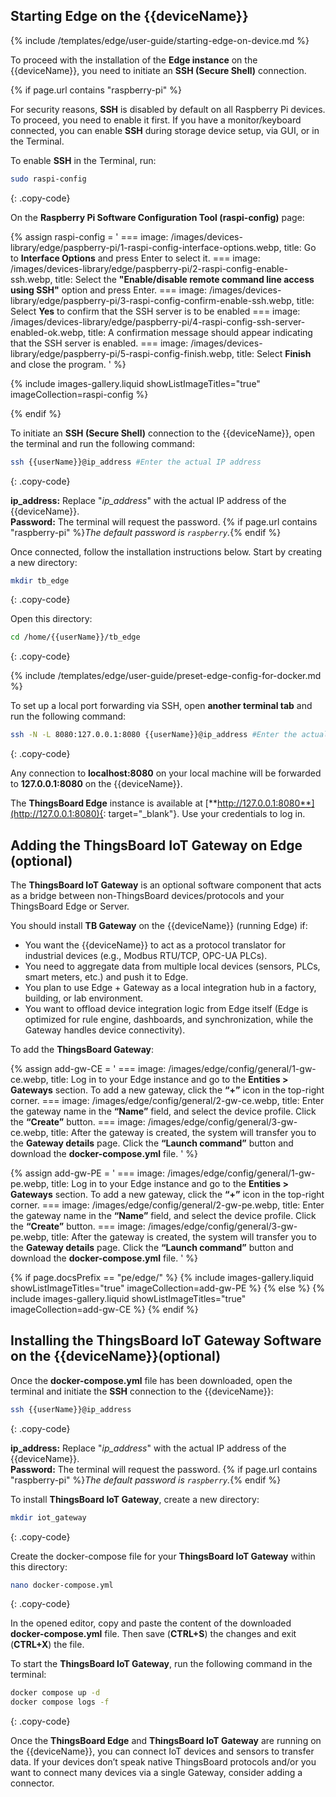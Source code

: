 ## Starting Edge on the {{deviceName}}

{% include /templates/edge/user-guide/starting-edge-on-device.md %}

To proceed with the installation of the **Edge instance** on the {{deviceName}}, you need to initiate an **SSH (Secure Shell)** connection.

{% if page.url contains "raspberry-pi" %}

For security reasons, **SSH** is disabled by default on all Raspberry Pi devices. To proceed, you need to enable it first.
If you have a monitor/keyboard connected, you can enable **SSH** during storage device setup, via GUI, or in the Terminal.

To enable **SSH** in the Terminal, run: 

```bash
sudo raspi-config
```
{: .copy-code}

On the **Raspberry Pi Software Configuration Tool (raspi-config)** page:

{% assign raspi-config = '
    ===
        image: /images/devices-library/edge/paspberry-pi/1-raspi-config-interface-options.webp,
        title: Go to **Interface Options** and press Enter to select it.
    ===
        image: /images/devices-library/edge/paspberry-pi/2-raspi-config-enable-ssh.webp,
        title: Select the **"Enable/disable remote command line access using SSH"** option and press Enter.
    ===
        image: /images/devices-library/edge/paspberry-pi/3-raspi-config-confirm-enable-ssh.webp,
        title: Select **Yes** to confirm that the SSH server is to be enabled
    ===
        image: /images/devices-library/edge/paspberry-pi/4-raspi-config-ssh-server-enabled-ok.webp,
        title: A confirmation message should appear indicating that the SSH server is enabled.
    ===
        image: /images/devices-library/edge/paspberry-pi/5-raspi-config-finish.webp,
        title: Select **Finish** and close the program.
'
%}

{% include images-gallery.liquid showListImageTitles="true" imageCollection=raspi-config %}

{% endif %}

To initiate an **SSH (Secure Shell)** connection to the {{deviceName}}, open the terminal and run the following command:

```bash
ssh {{userName}}@ip_address #Enter the actual IP address
```
{: .copy-code}

**ip_address:** Replace "_ip_address_" with the actual IP address of the {{deviceName}}.<br>
**Password:** The terminal will request the password. {% if page.url contains "raspberry-pi" %}_The default password is `raspberry`._{% endif %}

Once connected, follow the installation instructions below. Start by creating a new directory:

```bash
mkdir tb_edge
```
{: .copy-code}

Open this directory:

```bash
cd /home/{{userName}}/tb_edge
```
{: .copy-code}

{% include /templates/edge/user-guide/preset-edge-config-for-docker.md %}

To set up a local port forwarding via SSH, open **another terminal tab** and run the following command:

```bash
ssh -N -L 8080:127.0.0.1:8080 {{userName}}@ip_address #Enter the actual IP address
```
{: .copy-code}

Any connection to **localhost:8080** on your local machine will be forwarded to **127.0.0.1:8080** on the {{deviceName}}.

The **ThingsBoard Edge** instance is available at [**http://127.0.0.1:8080**](http://127.0.0.1:8080){: target="_blank"}. Use your credentials to log in.

## Adding the ThingsBoard IoT Gateway on Edge (optional)

The **ThingsBoard IoT Gateway** is an optional software component that acts as a bridge between non-ThingsBoard devices/protocols and your ThingsBoard Edge or Server.

You should install **TB Gateway** on the {{deviceName}} (running Edge) if:
* You want the {{deviceName}} to act as a protocol translator for industrial devices (e.g., Modbus RTU/TCP, OPC-UA PLCs).
* You need to aggregate data from multiple local devices (sensors, PLCs, smart meters, etc.) and push it to Edge.
* You plan to use Edge + Gateway as a local integration hub in a factory, building, or lab environment.
* You want to offload device integration logic from Edge itself (Edge is optimized for rule engine, dashboards, and synchronization, while the Gateway handles device connectivity).

To add the **ThingsBoard Gateway**:

{% assign add-gw-CE = '
    ===
        image: /images/edge/config/general/1-gw-ce.webp,
        title: Log in to your Edge instance and go to the **Entities > Gateways** section. To add a new gateway, click the **“+”** icon in the top-right corner.
    ===
        image: /images/edge/config/general/2-gw-ce.webp,
        title: Enter the gateway name in the **“Name”** field, and select the device profile. Click the **“Create”** button.
    ===
        image: /images/edge/config/general/3-gw-ce.webp,
        title: After the gateway is created, the system will transfer you to the **Gateway details** page. Click the **“Launch command”** button and download the **docker-compose.yml** file.
'
%}

{% assign add-gw-PE = '
    ===
        image: /images/edge/config/general/1-gw-pe.webp,
        title: Log in to your Edge instance and go to the **Entities > Gateways** section. To add a new gateway, click the **“+”** icon in the top-right corner.
    ===
        image: /images/edge/config/general/2-gw-pe.webp,
        title: Enter the gateway name in the **“Name”** field, and select the device profile. Click the **“Create”** button.
    ===
        image: /images/edge/config/general/3-gw-pe.webp,
        title: After the gateway is created, the system will transfer you to the **Gateway details** page. Click the **“Launch command”** button and download the **docker-compose.yml** file.
'
%}

{% if page.docsPrefix == "pe/edge/" %}
{% include images-gallery.liquid showListImageTitles="true" imageCollection=add-gw-PE %}
{% else %}
{% include images-gallery.liquid showListImageTitles="true" imageCollection=add-gw-CE %}
{% endif %}


## Installing the ThingsBoard IoT Gateway Software on the {{deviceName}}(optional)

Once the **docker-compose.yml** file has been downloaded, open the terminal and initiate the **SSH** connection to the {{deviceName}}:

```bash
ssh {{userName}}@ip_address
```
{: .copy-code}

**ip_address:** Replace "_ip_address_" with the actual IP address of the {{deviceName}}.<br>
**Password:** The terminal will request the password. {% if page.url contains "raspberry-pi" %}_The default password is `raspberry`._{% endif %}

To install **ThingsBoard IoT Gateway**, create a new directory:

```bash
mkdir iot_gateway
```
{: .copy-code}

Create the docker-compose file for your **ThingsBoard IoT Gateway** within this directory:

```bash
nano docker-compose.yml
```
{: .copy-code}

In the opened editor, copy and paste the content of the downloaded **docker-compose.yml** file.
Then save (**CTRL+S**) the changes and exit (**CTRL+X**) the file.

To start the **ThingsBoard IoT Gateway**, run the following command in the terminal:

```bash
docker compose up -d
docker compose logs -f
```
{: .copy-code}

Once the **ThingsBoard Edge** and **ThingsBoard IoT Gateway** are running on the {{deviceName}}, you can connect IoT devices and sensors to transfer data. 
If your devices don’t speak native ThingsBoard protocols and/or you want to connect many devices via a single Gateway, consider adding a connector.
